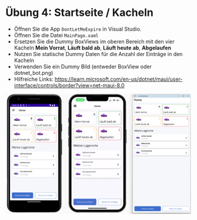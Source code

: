 # Übung 4: Startseite / Kacheln

- Öffnen Sie die App `DontLetMeExpire` in Visual Studio.
- Öffnen Sie die Datei `MainPage.xaml`
- Ersetzen Sie die Dummy BoxViews im oberen Bereich mit den vier Kacheln **Mein Vorrat**, **Läuft bald ab**, **Läuft heute ab**, **Abgelaufen**
- Nutzen Sie statische Dummy Daten für die Anzahl der Einträge in den Kacheln
- Verwenden Sie ein Dummy Bild (entweder BoxView oder dotnet_bot.png)
- Hilfreiche Links:
https://learn.microsoft.com/en-us/dotnet/maui/user-interface/controls/border?view=net-maui-8.0 

![Skizze des gewünschten Layouts](Images/lab_b.jpg)

